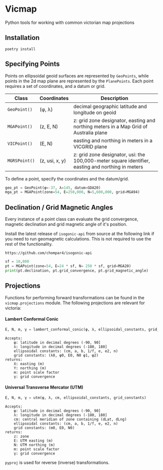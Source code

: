 # Vicmap

Python tools for working with common victorian map projections

## Installation

```
poetry install
```

## Specifying Points

Points on ellipsoidal geoid surfaces are represented by `GeoPoints`, while points in the 2d map plane are represented by the `PlanePoints`. Each point requires a set of coordinates, and a datum or grid.

| Class         | Coordinates    | Description                                                                                       |
| ------------- | -------------- | ------------------------------------------------------------------------------------------------- |
| `GeoPoint()`  | (φ, λ)         | decimal geographic latitude and longitude on geoid                                                |
| `MGAPoint()`  | (z, E, N)      | z: grid zone designator, easting and northing meters in a Map Grid of Australia plane             |
| `VICPoint()`  | (E, N)         | easting and northing in meters in a VICGRID plane                                                 |
| `MGRSPoint()` | (z, usi, x, y) | z: grid zone designator, usi: the 100,000-meter square identifier, easting and northing in meters |

To define a point, specify the coordinates and the datum/grid.

```python
geo_pt = GeoPoint(φ=-37, λ=145, datum=GDA20)
mga_pt = MGAPoint(zone=54, E=250,000, N=5,600,000, grid=MGA94)
```

## Declination / Grid Magnetic Angles

Every instance of a point class can evaluate the grid convergence, magnetic declination and grid magnetic angle of it's position.

Install the latest release of `isogonic-api` from source at the following link if you need to run geomagnetic calculations. This is not required to use the rest of the functionality.

```
https://github.com/chompar4/isogonic-api
```

```python
sf = 10,000
pt = MGAPoint(zone=54, E=24 * sf, N= 250 * sf, grid=MGA20)
print(pt.declination, pt.grid_convergence, pt.grid_magnetic_angle)
```

## Projections

Functions for performing forward transformations can be found in the `vicmap.projections` module. The following projections are relevant for victoria:

#### Lambert Conformal Conic

```python
E, N, m, γ = lambert_conformal_conic(φ, λ, ellipsoidal_constants, grid_constants)
```

```
Accepts:
    φ: latitude in decimal degrees (-90, 90]
    λ: longitude in decimal degrees (-180, 180]
    ellipsoidal constants: (cm, a, b, 1/f, e, e2, n)
    grid constants: (λ0, φ0, E0, N0 φ1, φ2)
returns:
    X: easting (m)
    Y: northing (m)
    m: point scale factor
    γ: grid convergence
```

#### Universal Transverse Mercator (UTM)

```python
E, N, m, γ = utm(φ, λ, cm, ellipsoidal_constants, grid_constants)
```

```
Accepts:
    φ: latitude in decimal degrees (-90, 90]
    λ: longitude in decimal degrees (-180, 180]
    cm: central meridian of zone containing (dLat, dLng)
    ellipsoidal constants: (cm, a, b, 1/f, e, e2, n)
    grid constants: (m0, E0, N0)
returns:
    z: zone
    E: UTM easting (m)
    N: UTM northing (m)
    m: point scale factor
    γ: grid convergence
```

`pyproj` is used for reverse (inverse) transformations.
